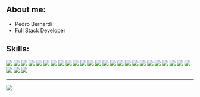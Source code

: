 ## **About me:**

* Pedro Bernardi
* Full Stack Developer

## **Skills:**

<p align="left"><img src="https://img.shields.io/badge/springboot-3FFD6A?logo=SpringBoot&logoColor=F2F2F2&style=for-the-badge"/>
<img src="https://img.shields.io/badge/sqlite-442266?logo=SQLite&logoColor=F2F2F2&style=for-the-badge"/>
<img src="https://img.shields.io/badge/go-3FFD6A?logo=Go&logoColor=F2F2F2&style=for-the-badge"/>
<img src="https://img.shields.io/badge/react-110320?logo=React&logoColor=F2F2F2&style=for-the-badge"/>
<img src="https://img.shields.io/badge/node.js-3FFD6A?logo=Node.JS&logoColor=F2F2F2&style=for-the-badge"/>
<img src="https://img.shields.io/badge/redux-110320?logo=Redux&logoColor=F2F2F2&style=for-the-badge"/>
<img src="https://img.shields.io/badge/mongodb-110320?logo=MongoDB&logoColor=F2F2F2&style=for-the-badge"/>
<img src="https://img.shields.io/badge/plsql-442266?logo=postgresql&logoColor=F2F2F2&style=for-the-badge"/>
<img src="https://img.shields.io/badge/docker-442266?logo=Docker&logoColor=F2F2F2&style=for-the-badge"/>
<img src="https://img.shields.io/badge/graphql-442266?logo=GraphQL&logoColor=F2F2F2&style=for-the-badge"/>
<img src="https://img.shields.io/badge/angular-3FFD6A?logo=Angular&logoColor=F2F2F2&style=for-the-badge"/>
<img src="https://img.shields.io/badge/vitest-442266?logo=Vitest&logoColor=F2F2F2&style=for-the-badge"/>
<img src="https://img.shields.io/badge/c%2B%2B-3FFD6A?logo=cplusplus&logoColor=F2F2F2&style=for-the-badge"/>
<img src="https://img.shields.io/badge/bootstrap-110320?logo=Bootstrap&logoColor=F2F2F2&style=for-the-badge"/>
<img src="https://img.shields.io/badge/webassembly-442266?logo=WebAssembly&logoColor=F2F2F2&style=for-the-badge"/>
<img src="https://img.shields.io/badge/jest-110320?logo=Jest&logoColor=F2F2F2&style=for-the-badge"/>
<img src="https://img.shields.io/badge/python-110320?logo=Python&logoColor=F2F2F2&style=for-the-badge"/>
<img src="https://img.shields.io/badge/ngrx-442266?logo=NgRx&logoColor=F2F2F2&style=for-the-badge"/>
<img src="https://img.shields.io/badge/.net-3FFD6A?logo=.NET&logoColor=F2F2F2&style=for-the-badge"/>
<img src="https://img.shields.io/badge/firebase-442266?logo=Firebase&logoColor=F2F2F2&style=for-the-badge"/>
<img src="https://img.shields.io/badge/tailwindcss-442266?logo=TailwindCSS&logoColor=F2F2F2&style=for-the-badge"/>
<img src="https://img.shields.io/badge/figma-442266?logo=Figma&logoColor=F2F2F2&style=for-the-badge"/>
<img src="https://img.shields.io/badge/rust-3FFD6A?logo=Rust&logoColor=F2F2F2&style=for-the-badge"/>
<img src="https://img.shields.io/badge/next.js-3FFD6A?logo=Next.js&logoColor=F2F2F2&style=for-the-badge"/>
<img src="https://img.shields.io/badge/sanity-442266?logo=Sanity&logoColor=F2F2F2&style=for-the-badge"/>
<img src="https://img.shields.io/badge/express.js-110320?logo=express&logoColor=F2F2F2&style=for-the-badge"/>
<img src="https://img.shields.io/badge/javascript-442266?logo=JavaScript&logoColor=F2F2F2&style=for-the-badge"/>
<img src="https://img.shields.io/badge/c-442266?logo=C&logoColor=F2F2F2&style=for-the-badge"/></p>

<hr>

<img src="https://github-readme-stats.vercel.app/api/?username=pedrobealves&style=for-the-badge&align=center&title_color=3FFD6A&text_color=F2F2F2&bg_color=110320&border_color=121111&show_icons=true&icon_color=F2F2F2&rank_icon=github"/>
